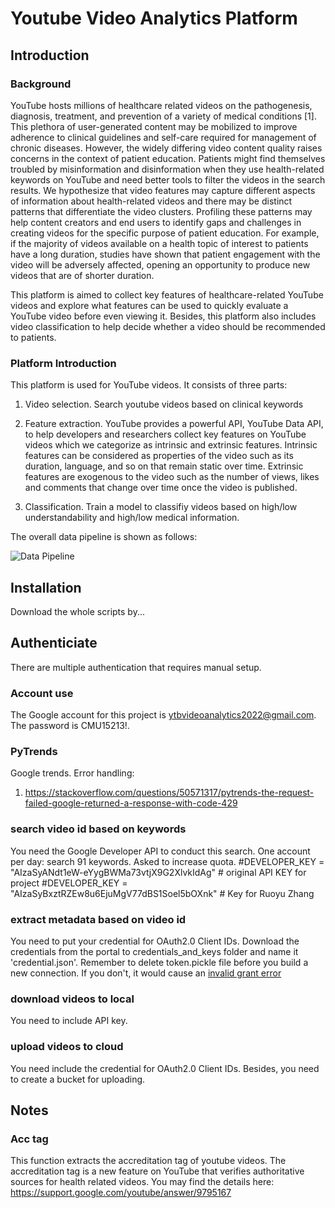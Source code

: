 # Youtube Video Analytics Platform

## Introduction

### Background

YouTube hosts millions of healthcare related videos on the pathogenesis, diagnosis, treatment, and prevention of a variety of medical conditions [1]. This plethora of user-generated content may be mobilized to improve adherence to clinical guidelines and self-care required for management of chronic diseases.  However, the widely differing video content quality raises concerns in the context of patient education. Patients might find themselves troubled by misinformation and disinformation when they use health-related keywords on YouTube and need better tools to filter the videos in the search results. We hypothesize that video features may capture different aspects of information about health-related videos and there may be distinct patterns that differentiate the video clusters. Profiling these patterns may help content creators and end users to identify gaps and challenges in creating videos for the specific purpose of patient education. For example, if the majority of videos available on a health topic of interest to patients have a long duration, studies have shown that patient engagement with the video will be adversely affected, opening an opportunity to produce new videos that are of shorter duration. 

This platform is aimed to collect key features of healthcare-related YouTube videos and explore what features can be used to quickly evaluate a YouTube video before even viewing it. Besides, this platform also includes video classification to help decide whether a video should be recommended to patients. 

### Platform Introduction

This platform is used for YouTube videos. It consists of three parts:

1. Video selection. Search youtube videos based on clinical keywords


2. Feature extraction. YouTube provides a powerful API, YouTube Data API, to help developers and researchers collect key features on YouTube videos which we categorize as intrinsic and extrinsic features. Intrinsic features can be considered as properties of the video such as its duration, language, and so on that remain static over time. Extrinsic features are exogenous to the video such as the number of views, likes and comments that change over time once the video is published.

3. Classification. Train a model to classifiy videos based on high/low understandability and high/low medical information.

The overall data pipeline is shown as follows:

![Data Pipeline](https://user-images.githubusercontent.com/91205016/218861007-9bbc343a-af1a-4411-95b3-4bd0308fe9f7.jpg)

## Installation
Download the whole scripts by...

## Authenticiate
There are multiple authentication that requires manual setup.

### Account use
The Google account for this project is ytbvideoanalytics2022@gmail.com. The password is CMU15213!. 

### PyTrends
Google trends.
Error handling:
1. https://stackoverflow.com/questions/50571317/pytrends-the-request-failed-google-returned-a-response-with-code-429

### search video id based on keywords
You need the Google Developer API to conduct this search. 
One account per day: search 91 keywords. Asked to increase quota.
#DEVELOPER_KEY = "AIzaSyANdt1eW-eYygBWMa73vtjX9G2XlvkIdAg" # original API KEY for project
#DEVELOPER_KEY = "AIzaSyBxztRZEw8u6EjuMgV77dBS1Soel5bOXnk" # Key for Ruoyu Zhang

### extract metadata based on video id
You need to put your credential for OAuth2.0 Client IDs. Download the credentials from the portal to credentials_and_keys folder and name it 'credential.json'. Remember to delete token.pickle file before you build a new connection. If you don't, it would cause an [invalid grant error](https://stackoverflow.com/questions/10576386/invalid-grant-trying-to-get-oauth-token-from-google)

### download videos to local
You need to include API key. 

### upload videos to cloud
You need include the credential for OAuth2.0 Client IDs. Besides, you need to create a bucket for uploading.

## Notes
### Acc tag
This function extracts the accreditation tag of youtube videos. The accreditation tag is a new feature on YouTube that verifies authoritative sources for health related videos. You may find the details here:
https://support.google.com/youtube/answer/9795167

